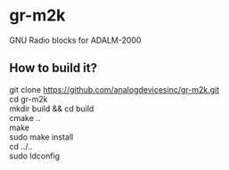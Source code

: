 # gr-m2k

GNU Radio blocks for ADALM-2000

## How to build it?

git clone https://github.com/analogdevicesinc/gr-m2k.git  
cd gr-m2k  
mkdir build && cd build  
cmake ..  
make  
sudo make install  
cd ../..  
sudo ldconfig  
